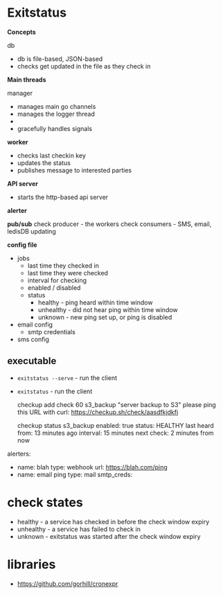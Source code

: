 # Exitstatus

**Concepts**

db
  * db is file-based, JSON-based
  * checks get updated in the file as they check in

**Main threads**

manager
  * manages main go channels 
  * manages the logger thread
  *
  * gracefully handles signals

**worker**
  * checks last checkin key
  * updates the status
  * publishes message to interested parties

**API server**
  * starts the http-based api server

**alerter**

**pub/sub**
check producer - the workers
check consumers - SMS, email, ledisDB updating

**config file**

* jobs
  * last time they checked in
  * last time they were checked
  * interval for checking
  * enabled / disabled
  * status
    * healthy - ping heard within time window
    * unhealthy - did not hear ping within time window
    * unknown - new ping set up, or ping is disabled
* email config
  * smtp credentials
* sms config

## executable

* `exitstatus --serve` - run the client
* `exitstatus` - run the client

    checkup add check 60 s3_backup "server backup to S3"
      please ping this URL with curl: https://checkup.sh/check/aasdfkjdkfj

    checkup status s3_backup
      enabled: true
      status: HEALTHY
      last heard from: 13 minutes ago
      interval: 15 minutes
      next check: 2 minutes from now


alerters:
  - name: blah
    type: webhook
    url: https://blah.com/ping
  - name: email ping
    type: mail
    smtp_creds: 

# check states

* healthy - a service has checked in before the check window expiry
* unhealthy - a service has failed to check in 
* unknown - exitstatus was started after the check window expiry

# libraries

* https://github.com/gorhill/cronexpr
